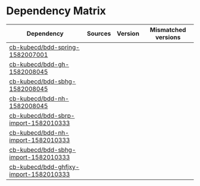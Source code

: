 # Dependency Matrix

Dependency | Sources | Version | Mismatched versions
---------- | ------- | ------- | -------------------
[cb-kubecd/bdd-spring-1582007001](https://github.com/cb-kubecd/bdd-spring-1582007001.git) |  | []() | 
[cb-kubecd/bdd-gh-1582008045](https://github.com/cb-kubecd/bdd-gh-1582008045.git) |  | []() | 
[cb-kubecd/bdd-sbhg-1582008045](https://github.com/cb-kubecd/bdd-sbhg-1582008045.git) |  | []() | 
[cb-kubecd/bdd-nh-1582008045](https://github.com/cb-kubecd/bdd-nh-1582008045.git) |  | []() | 
[cb-kubecd/bdd-sbrp-import-1582010333](https://github.com/cb-kubecd/bdd-sbrp-import-1582010333.git) |  | []() | 
[cb-kubecd/bdd-nh-import-1582010333](https://github.com/cb-kubecd/bdd-nh-import-1582010333.git) |  | []() | 
[cb-kubecd/bdd-sbhg-import-1582010333](https://github.com/cb-kubecd/bdd-sbhg-import-1582010333.git) |  | []() | 
[cb-kubecd/bdd-ghfjxy-import-1582010333](https://github.com/cb-kubecd/bdd-ghfjxy-import-1582010333.git) |  | []() | 
